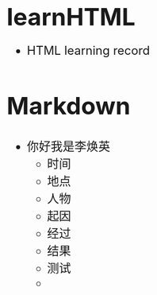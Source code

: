 # <font size = "7" ><strong>learnHTML</strong></font>
<font size = "5" >

- HTML learning record

# Markdown
- 你好我是李焕英
  - 时间
  - 地点
  - 人物
  - 起因
  - 经过
  - 结果
  - 测试
  - 


</font>
